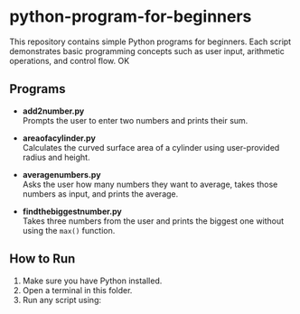 ﻿# python-program-for-beginners

This repository contains simple Python programs for beginners. Each script demonstrates basic programming concepts such as user input, arithmetic operations, and control flow. OK

## Programs

- **add2number.py**  
  Prompts the user to enter two numbers and prints their sum.

- **areaofacylinder.py**  
  Calculates the curved surface area of a cylinder using user-provided radius and height.

- **averagenumbers.py**  
  Asks the user how many numbers they want to average, takes those numbers as input, and prints the average.

- **findthebiggestnumber.py**  
  Takes three numbers from the user and prints the biggest one without using the `max()` function.

## How to Run

1. Make sure you have Python installed.
2. Open a terminal in this folder.
3. Run any script using:



